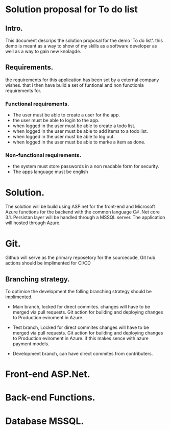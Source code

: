 # Solution proposal for To do list

## Intro. 
This document descrips the solution proposal for the demo 'To do list'. this demo is meant as a way to show of my skills as a software developer as well as a way to gain new knolagde.

## Requirements. 
the requirements for this application has been set by a external company wishes. that i then have build a set of funtional and non functionla requirements for. 

### Functional requirements. 
* The user must be able to create a user for the app.
* the user must be able to login to the app.
* when logged in the user must be able to create a todo list.
* when logged in the user must be able to add items to a todo list.
* when logged in the user must be able to log out.
* when logged in the user must be able to marke a item as done.

### Non-functional requirements.
* the system must store passwords in a non readable form for security.
* The apps language must be english

# Solution.
The solution will be build using ASP.net for the front-end and Microsoft Azure functions for the backend with the common language C# .Net core 3.1. 
Persistan layer will be handled through a MSSQL server. 
The application will hosted through Azure.

# Git. 
Github will serve as the primary reposetory for the sourcecode, Git hub actions should be implimented for CI/CD 

## Branching strategy. 
To optimice the development the folling branching strategy should be implimented.

* Main branch, locked for direct commites. changes will have to be merged via pull requests. Git action for building and deploying changes to Production eviroment in Azure.  

* Test branch, Locked for direct commites changes will have to be merged via pull requests. Git action for building and deploying changes to Production eviroment in Azure.  if this makes sence with azure payment models.

* Development branch, can have direct commites from contributers. 

# Front-end ASP.Net. 

# Back-end Functions.

# Database MSSQL.



